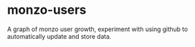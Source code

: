 # monzo-users
A graph of monzo user growth, experiment with using github to automatically update and store data.
